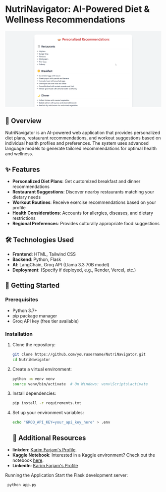 # NutriNavigator: AI-Powered Diet & Wellness Recommendations

[![Watch the demo video](image.png)](https://www.youtube.com/watch?v=AuEiaExjJVY)


## 🍏 Overview

NutriNavigator is an AI-powered web application that provides personalized diet plans, restaurant recommendations, and workout suggestions based on individual health profiles and preferences. The system uses advanced language models to generate tailored recommendations for optimal health and wellness.

## ✨ Features

- **Personalized Diet Plans**: Get customized breakfast and dinner recommendations
- **Restaurant Suggestions**: Discover nearby restaurants matching your dietary needs
- **Workout Routines**: Receive exercise recommendations based on your profile
- **Health Considerations**: Accounts for allergies, diseases, and dietary restrictions
- **Regional Preferences**: Provides culturally appropriate food suggestions

## 🛠️ Technologies Used

- **Frontend**: HTML, Tailwind CSS
- **Backend**: Python, Flask
- **AI**: LangChain, Groq API (Llama 3.3 70B model)
- **Deployment**: (Specify if deployed, e.g., Render, Vercel, etc.)

## 🚀 Getting Started

### Prerequisites

- Python 3.7+
- pip package manager
- Groq API key (free tier available)

### Installation
1. Clone the repository: 
   ```bash
   git clone https://github.com/yourusername/NutriNavigator.git
   cd NutriNavigator
   ```
2. Create a virtual environment:
   ```bash
   python -m venv venv
   source venv/bin/activate  # On Windows: venv\Scripts\activate
   ```
3. Install dependencies:
    ```bash
    pip install -r requirements.txt
    ```
4. Set up your environment variables:
    ```bash
    echo "GROQ_API_KEY=your_api_key_here" > .env
    ```

     ## 🔗 Additional Resources
- **linkden**: [Karim Farjam's Profile](https://www.linkedin.com/in/karim-farjam-a6b72549/).
- **Kaggle Notebook**: Interested in a Kaggle environment? Check out the notebook [here](https://www.kaggle.com/parhamfarjam).
- **LinkedIn**: [Karim Farjam's Profile](https://www.linkedin.com/in/karim-farjam-a6b72549/)

    
Running the Application
Start the Flask development server:
  ```bash
   python app.py
  ```
